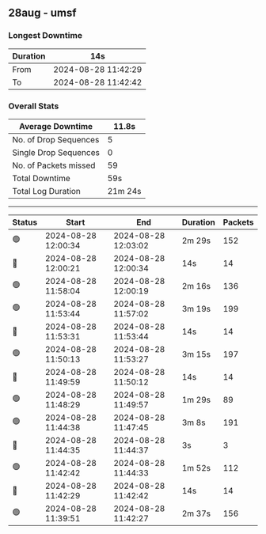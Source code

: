 
## 28aug - umsf

### Longest Downtime

Duration | 14s
---- | ----
From | 2024-08-28 11:42:29
To | 2024-08-28 11:42:42

### Overall Stats

Average Downtime | 11.8s
---- | ----
No. of Drop Sequences | 5
Single Drop Sequences | 0
No. of Packets missed | 59
Total Downtime | 59s
Total Log Duration | 21m 24s


---------

Status | Start | End | Duration | Packets
---- | ---- | ---- | ---- | ----
🟢 | 2024-08-28 12:00:34 | 2024-08-28 12:03:02 | 2m 29s | 152
🔴 | 2024-08-28 12:00:21 | 2024-08-28 12:00:34 | 14s | 14
🟢 | 2024-08-28 11:58:04 | 2024-08-28 12:00:19 | 2m 16s | 136
🟢 | 2024-08-28 11:53:44 | 2024-08-28 11:57:02 | 3m 19s | 199
🔴 | 2024-08-28 11:53:31 | 2024-08-28 11:53:44 | 14s | 14
🟢 | 2024-08-28 11:50:13 | 2024-08-28 11:53:27 | 3m 15s | 197
🔴 | 2024-08-28 11:49:59 | 2024-08-28 11:50:12 | 14s | 14
🟢 | 2024-08-28 11:48:29 | 2024-08-28 11:49:57 | 1m 29s | 89
🟢 | 2024-08-28 11:44:38 | 2024-08-28 11:47:45 | 3m 8s | 191
🔴 | 2024-08-28 11:44:35 | 2024-08-28 11:44:37 | 3s | 3
🟢 | 2024-08-28 11:42:42 | 2024-08-28 11:44:33 | 1m 52s | 112
🔴 | 2024-08-28 11:42:29 | 2024-08-28 11:42:42 | 14s | 14
🟢 | 2024-08-28 11:39:51 | 2024-08-28 11:42:27 | 2m 37s | 156